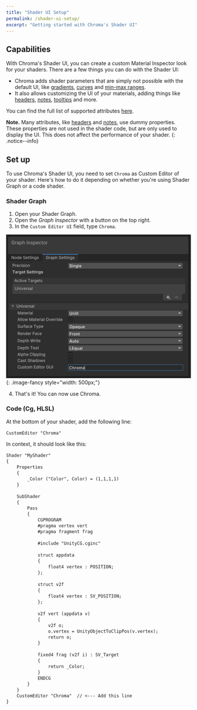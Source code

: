 ```yaml
---
title: "Shader UI Setup"
permalink: /shader-ui-setup/
excerpt: "Getting started with Chroma's Shader UI"
---
```


## Capabilities

With Chroma's Shader UI, you can create a custom Material Inspector look for your shaders. There are a few things you can do with the Shader UI:

- Chroma adds shader parameters that are simply not possible with the default UI, like [gradients](/gradient/), [curves](/curve/) and [min-max ranges](https://chroma.dustyroom.com/attributes/#minmax).
- It also allows customizing the UI of your materials, adding things like [headers](/attributes/#header), [notes](/attributes/#note), [tooltips](/attributes/#tooltip) and more.

You can find the full list of supported attributes [here](/attributes/).

**Note.** Many attributes, like [headers](/attributes/#header) and [notes](/attributes/#note), use dummy properties. These properties are not used in the shader code, but are only used to display the UI. This does not affect the performance of your shader.
{: .notice--info}

## Set up

To use Chroma's Shader UI, you need to set `Chroma` as Custom Editor of your shader. Here's how to do it depending on whether you're using Shader Graph or a code shader.

### Shader Graph

1. Open your Shader Graph.
2. Open the _Graph Inspector_ with a button on the top right.
3. In the `Custom Editor UI` field, type `Chroma`.

![](/assets/images/docs/examples/shader-graph-example-settings.png){: .image-fancy style="width: 500px;"}

4. That's it! You can now use Chroma.

### Code (Cg, HLSL)

At the bottom of your shader, add the following line:

```hlsl
CustomEditor "Chroma"
```

In context, it should look like this:

```hlsl
Shader "MyShader"
{
    Properties
    {
        _Color ("Color", Color) = (1,1,1,1)
    }

    SubShader
    {
        Pass
        {
            CGPROGRAM
            #pragma vertex vert
            #pragma fragment frag

            #include "UnityCG.cginc"

            struct appdata
            {
                float4 vertex : POSITION;
            };

            struct v2f
            {
                float4 vertex : SV_POSITION;
            };

            v2f vert (appdata v)
            {
                v2f o;
                o.vertex = UnityObjectToClipPos(v.vertex);
                return o;
            }

            fixed4 frag (v2f i) : SV_Target
            {
                return _Color;
            }
            ENDCG
        }
    }
    CustomEditor "Chroma"  // <--- Add this line
}
```

